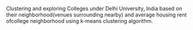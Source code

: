 Clustering and exploring Colleges under Delhi University, India based on their neighborhood(venues surrounding nearby) and average housing rent ofcollege neighborhood using k-means clustering algorithm.
